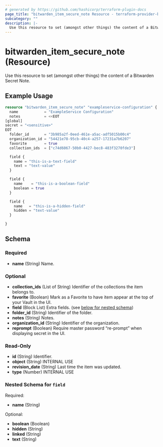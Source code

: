 ```yaml
---
# generated by https://github.com/hashicorp/terraform-plugin-docs
page_title: "bitwarden_item_secure_note Resource - terraform-provider-bitwarden"
subcategory: ""
description: |-
  Use this resource to set (amongst other things) the content of a Bitwarden Secret Note.
---
```


# bitwarden_item_secure_note (Resource)

Use this resource to set (amongst other things) the content of a Bitwarden Secret Note.

## Example Usage

```terraform
resource "bitwarden_item_secure_note" "exampleservice-configuration" {
  name            = "ExampleService Configuration"
  notes           = <<EOT
[global]
secret = "<sensitive>"
EOT
  folder_id       = "3b985a2f-0eed-461e-a5ac-adf5015b00c4"
  organization_id = "54421e78-95cb-40c4-a257-17231a7b6207"
  favorite        = true
  collection_ids  = ["c74d6067-50b0-4427-bec8-483f3270fde3"]

  field {
    name = "this-is-a-text-field"
    text = "text-value"
  }

  field {
    name    = "this-is-a-boolean-field"
    boolean = true
  }

  field {
    name   = "this-is-a-hidden-field"
    hidden = "text-value"
  }

}
```

<!-- schema generated by tfplugindocs -->
## Schema

### Required

- **name** (String) Name.

### Optional

- **collection_ids** (List of String) Identifier of the collections the item belongs to.
- **favorite** (Boolean) Mark as a Favorite to have item appear at the top of your Vault in the UI.
- **field** (Block List) Extra fields. (see [below for nested schema](#nestedblock--field))
- **folder_id** (String) Identifier of the folder.
- **notes** (String) Notes.
- **organization_id** (String) Identifier of the organization.
- **reprompt** (Boolean) Require master password “re-prompt” when displaying secret in the UI.

### Read-Only

- **id** (String) Identifier.
- **object** (String) INTERNAL USE
- **revision_date** (String) Last time the item was updated.
- **type** (Number) INTERNAL USE

<a id="nestedblock--field"></a>
### Nested Schema for `field`

Required:

- **name** (String)

Optional:

- **boolean** (Boolean)
- **hidden** (String)
- **linked** (String)
- **text** (String)


